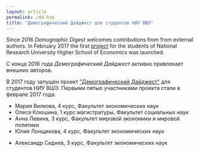```yaml
---
layout: article
permalink: /dd-hse
title: "Демографический Дайджест для студентов НИУ ВШЭ"
---
```


Since 2016 *Demographic Digest* welcomes contributions from  from external authors. In February 2017 the first [project](https://www.hse.ru/org/hse/pfair/199751652.html) for the students of National Research University Higher School of Economics was launched.

С конца 2016 года *Демографический Дайджест* активно привлекает внешних авторов.   

В 2017 году запущен проект ["Демографический Дайджест"](https://www.hse.ru/org/hse/pfair/199751652.html) для студентов НИУ ВШЭ. Первыми пятью участниками проекта стали в феврале 2017 года:  
  * Мария Вилкова, 4 курс, Факультет экономических наук  
  * Олеся Клюшина, 1 курс магистратуры, Факультет социальных наук  
  * Анна Левина, 3 курс, Факультет мировой экономики и мировой политики  
  * Юлия Лонщикова, 4 курс, Факультет экономических наук  
  - Александр Сиднев, 3 курс, Факультет экономических наук  
